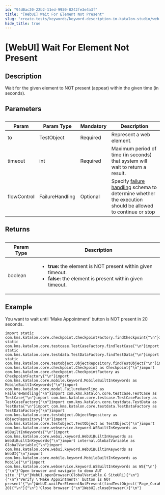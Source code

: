 ```yaml
---
id: "94d0ac20-22b2-11ed-9930-0242fe3e4a3f"
title: "[WebUI] Wait For Element Not Present"
slug: "create-tests/keywords/keyword-description-in-katalon-studio/web-ui-keywords/webui-wait-for-element-not-present"
hide_title: true
---
```


# <a id="id_0" class="anchor_top_offset"/><a id="ariaid-title1" class="anchor_top_offset"/>[WebUI] Wait For Element Not Present


## <a id="id_0__id_1" class="anchor_top_offset"/>Description

              
<p xmlns="http://www.w3.org/1999/xhtml" className="p">Wait for the given element to NOT present   (appear) within the given time (in seconds). </p> 
      

## <a id="id_0__id_2" class="anchor_top_offset"/>Parameters

              
<table xmlns="http://www.w3.org/1999/xhtml" className="table anchor_top_offset" id="id_0__2eb38a35-f050-4e23-b244-8d5bc7f3f231"><caption /><thead className="thead"><tr className><th className="entry anchor_top_offset" id="id_0__2eb38a35-f050-4e23-b244-8d5bc7f3f231__entry__1">Param</th><th className="entry anchor_top_offset" id="id_0__2eb38a35-f050-4e23-b244-8d5bc7f3f231__entry__2">Param Type</th><th className="entry anchor_top_offset" id="id_0__2eb38a35-f050-4e23-b244-8d5bc7f3f231__entry__3">Mandatory</th><th className="entry anchor_top_offset" id="id_0__2eb38a35-f050-4e23-b244-8d5bc7f3f231__entry__4">Description</th></tr></thead><tbody className="tbody"><tr className><td className="entry" headers="id_0__2eb38a35-f050-4e23-b244-8d5bc7f3f231__entry__1 id_0__2eb38a35-f050-4e23-b244-8d5bc7f3f231__entry__2 id_0__2eb38a35-f050-4e23-b244-8d5bc7f3f231__entry__3 id_0__2eb38a35-f050-4e23-b244-8d5bc7f3f231__entry__4 ">to</td><td className="entry" headers="id_0__2eb38a35-f050-4e23-b244-8d5bc7f3f231__entry__1 id_0__2eb38a35-f050-4e23-b244-8d5bc7f3f231__entry__2 id_0__2eb38a35-f050-4e23-b244-8d5bc7f3f231__entry__3 id_0__2eb38a35-f050-4e23-b244-8d5bc7f3f231__entry__4 ">TestObject</td><td className="entry" headers="id_0__2eb38a35-f050-4e23-b244-8d5bc7f3f231__entry__1 id_0__2eb38a35-f050-4e23-b244-8d5bc7f3f231__entry__2 id_0__2eb38a35-f050-4e23-b244-8d5bc7f3f231__entry__3 id_0__2eb38a35-f050-4e23-b244-8d5bc7f3f231__entry__4 ">Required</td><td className="entry" headers="id_0__2eb38a35-f050-4e23-b244-8d5bc7f3f231__entry__1 id_0__2eb38a35-f050-4e23-b244-8d5bc7f3f231__entry__2 id_0__2eb38a35-f050-4e23-b244-8d5bc7f3f231__entry__3 id_0__2eb38a35-f050-4e23-b244-8d5bc7f3f231__entry__4 ">Represent a web element.</td></tr><tr className><td className="entry" headers="id_0__2eb38a35-f050-4e23-b244-8d5bc7f3f231__entry__1 id_0__2eb38a35-f050-4e23-b244-8d5bc7f3f231__entry__2 id_0__2eb38a35-f050-4e23-b244-8d5bc7f3f231__entry__3 id_0__2eb38a35-f050-4e23-b244-8d5bc7f3f231__entry__4 ">timeout</td><td className="entry" headers="id_0__2eb38a35-f050-4e23-b244-8d5bc7f3f231__entry__1 id_0__2eb38a35-f050-4e23-b244-8d5bc7f3f231__entry__2 id_0__2eb38a35-f050-4e23-b244-8d5bc7f3f231__entry__3 id_0__2eb38a35-f050-4e23-b244-8d5bc7f3f231__entry__4 ">int</td><td className="entry" headers="id_0__2eb38a35-f050-4e23-b244-8d5bc7f3f231__entry__1 id_0__2eb38a35-f050-4e23-b244-8d5bc7f3f231__entry__2 id_0__2eb38a35-f050-4e23-b244-8d5bc7f3f231__entry__3 id_0__2eb38a35-f050-4e23-b244-8d5bc7f3f231__entry__4 ">Required</td><td className="entry" headers="id_0__2eb38a35-f050-4e23-b244-8d5bc7f3f231__entry__1 id_0__2eb38a35-f050-4e23-b244-8d5bc7f3f231__entry__2 id_0__2eb38a35-f050-4e23-b244-8d5bc7f3f231__entry__3 id_0__2eb38a35-f050-4e23-b244-8d5bc7f3f231__entry__4 ">Maximum period of time (in seconds) that system will wait to         return a result.</td></tr><tr className><td className="entry" headers="id_0__2eb38a35-f050-4e23-b244-8d5bc7f3f231__entry__1 id_0__2eb38a35-f050-4e23-b244-8d5bc7f3f231__entry__2 id_0__2eb38a35-f050-4e23-b244-8d5bc7f3f231__entry__3 id_0__2eb38a35-f050-4e23-b244-8d5bc7f3f231__entry__4 ">flowControl</td><td className="entry" headers="id_0__2eb38a35-f050-4e23-b244-8d5bc7f3f231__entry__1 id_0__2eb38a35-f050-4e23-b244-8d5bc7f3f231__entry__2 id_0__2eb38a35-f050-4e23-b244-8d5bc7f3f231__entry__3 id_0__2eb38a35-f050-4e23-b244-8d5bc7f3f231__entry__4 ">FailureHandling</td><td className="entry" headers="id_0__2eb38a35-f050-4e23-b244-8d5bc7f3f231__entry__1 id_0__2eb38a35-f050-4e23-b244-8d5bc7f3f231__entry__2 id_0__2eb38a35-f050-4e23-b244-8d5bc7f3f231__entry__3 id_0__2eb38a35-f050-4e23-b244-8d5bc7f3f231__entry__4 ">Optional</td><td className="entry" headers="id_0__2eb38a35-f050-4e23-b244-8d5bc7f3f231__entry__1 id_0__2eb38a35-f050-4e23-b244-8d5bc7f3f231__entry__2 id_0__2eb38a35-f050-4e23-b244-8d5bc7f3f231__entry__3 id_0__2eb38a35-f050-4e23-b244-8d5bc7f3f231__entry__4 ">Specify <a className="xref" href="/docs/maintain/configure-failure-handling-settings-in-katalon-studio">failure handling</a> schema to         determine whether the execution should be allowed to continue or         stop</td></tr></tbody></table> 
      

## <a id="id_0__id_3" class="anchor_top_offset"/>Returns

              
<table xmlns="http://www.w3.org/1999/xhtml" className="table anchor_top_offset" id="id_0__54b2b16f-97b1-4cca-9316-30603a45c0c6"><caption /><thead className="thead"><tr className><th className="entry anchor_top_offset" id="id_0__54b2b16f-97b1-4cca-9316-30603a45c0c6__entry__1">Param Type</th><th className="entry anchor_top_offset" id="id_0__54b2b16f-97b1-4cca-9316-30603a45c0c6__entry__2">Description</th></tr></thead><tbody className="tbody"><tr className><td className="entry" headers="id_0__54b2b16f-97b1-4cca-9316-30603a45c0c6__entry__1 id_0__54b2b16f-97b1-4cca-9316-30603a45c0c6__entry__2 ">boolean</td><td className="entry" headers="id_0__54b2b16f-97b1-4cca-9316-30603a45c0c6__entry__1 id_0__54b2b16f-97b1-4cca-9316-30603a45c0c6__entry__2 ">         <ul className="ul"><li className="li">             <strong className="ph b">true:</strong> the element is NOT present within given             timeout.</li><li className="li">             <strong className="ph b">false: </strong>the element is present within             given timeout.</li></ul>       </td></tr></tbody></table> 
      

## <a id="id_0__id_4" class="anchor_top_offset"/>Example

              
<p xmlns="http://www.w3.org/1999/xhtml" className="p">You want to wait until 'Make Appointment' button is NOT   present in 20 seconds.</p> 
              
<pre xmlns="http://www.w3.org/1999/xhtml" className="pre codeblock"><code>import static com.kms.katalon.core.checkpoint.CheckpointFactory.findCheckpoint{"\n"}import static com.kms.katalon.core.testcase.TestCaseFactory.findTestCase{"\n"}import static com.kms.katalon.core.testdata.TestDataFactory.findTestData{"\n"}import static com.kms.katalon.core.testobject.ObjectRepository.findTestObject{"\n"}import com.kms.katalon.core.checkpoint.Checkpoint as Checkpoint{"\n"}import com.kms.katalon.core.checkpoint.CheckpointFactory as CheckpointFactory{"\n"}import com.kms.katalon.core.mobile.keyword.MobileBuiltInKeywords as MobileBuiltInKeywords{"\n"}import com.kms.katalon.core.model.FailureHandling as FailureHandling{"\n"}import com.kms.katalon.core.testcase.TestCase as TestCase{"\n"}import com.kms.katalon.core.testcase.TestCaseFactory as TestCaseFactory{"\n"}import com.kms.katalon.core.testdata.TestData as TestData{"\n"}import com.kms.katalon.core.testdata.TestDataFactory as TestDataFactory{"\n"}import com.kms.katalon.core.testobject.ObjectRepository as ObjectRepository{"\n"}import com.kms.katalon.core.testobject.TestObject as TestObject{"\n"}import com.kms.katalon.core.webservice.keyword.WSBuiltInKeywords as WSBuiltInKeywords{"\n"}import com.kms.katalon.core.webui.keyword.WebUiBuiltInKeywords as WebUiBuiltInKeywords{"\n"}import internal.GlobalVariable as GlobalVariable{"\n"}import com.kms.katalon.core.webui.keyword.WebUiBuiltInKeywords as WebUI{"\n"}import com.kms.katalon.core.mobile.keyword.MobileBuiltInKeywords as Mobile{"\n"}import com.kms.katalon.core.webservice.keyword.WSBuiltInKeywords as WS{"\n"}{"\n"}'Open browser and navigate to demo AUT site.'{"\n"}WebUI.openBrowser(GlobalVariable.G_SiteURL){"\n"}{"\n"}'Verify \'Make Appointment\' button is NOT present'{"\n"}WebUI.waitForElementNotPresent(findTestObject('Page_CuraHomepage/btn_MakeAppointment'), 20){"\n"}{"\n"}'Close browser'{"\n"}WebUI.closeBrowser(){"\n"}</code></pre> 
            
